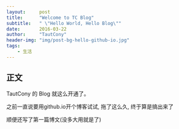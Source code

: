 ```yaml
---
layout:     post
title:      "Welcome to TC Blog"
subtitle:   " \"Hello World, Hello Blog\""
date:       2016-03-22
author:     "TautCony"
header-img: "img/post-bg-hello-github-io.jpg"
tags:
    - 生活
---
```



## 正文

TautCony 的 Blog 就这么开通了。

<!--more-->

之前一直说要用github.io开个博客试试, 拖了这么久, 终于算是搞出来了

顺便还写了第一篇博文(没多大用就是了)
